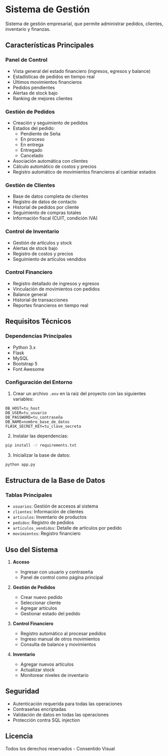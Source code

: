 # Sistema de Gestión

Sistema de gestión empresarial, que permite administrar pedidos, clientes, inventario y finanzas.

## Características Principales

### Panel de Control
- Vista general del estado financiero (ingresos, egresos y balance)
- Estadísticas de pedidos en tiempo real
- Últimos movimientos financieros
- Pedidos pendientes
- Alertas de stock bajo
- Ranking de mejores clientes

### Gestión de Pedidos
- Creación y seguimiento de pedidos
- Estados del pedido:
  - Pendiente de Seña
  - En proceso
  - En entrega
  - Entregado
  - Cancelado
- Asociación automática con clientes
- Cálculo automático de costos y precios
- Registro automático de movimientos financieros al cambiar estados

### Gestión de Clientes
- Base de datos completa de clientes
- Registro de datos de contacto
- Historial de pedidos por cliente
- Seguimiento de compras totales
- Información fiscal (CUIT, condición IVA)

### Control de Inventario
- Gestión de artículos y stock
- Alertas de stock bajo
- Registro de costos y precios
- Seguimiento de artículos vendidos

### Control Financiero
- Registro detallado de ingresos y egresos
- Vinculación de movimientos con pedidos
- Balance general
- Historial de transacciones
- Reportes financieros en tiempo real

## Requisitos Técnicos

### Dependencias Principales
- Python 3.x
- Flask
- MySQL
- Bootstrap 5
- Font Awesome

### Configuración del Entorno
1. Crear un archivo `.env` en la raíz del proyecto con las siguientes variables:
```
DB_HOST=tu_host
DB_USER=tu_usuario
DB_PASSWORD=tu_contraseña
DB_NAME=nombre_base_de_datos
FLASK_SECRET_KEY=tu_clave_secreta
```

2. Instalar las dependencias:
```bash
pip install -r requirements.txt
```

3. Inicializar la base de datos:
```bash
python app.py
```

## Estructura de la Base de Datos

### Tablas Principales
- `usuarios`: Gestión de accesos al sistema
- `clientes`: Información de clientes
- `articulos`: Inventario de productos
- `pedidos`: Registro de pedidos
- `articulos_vendidos`: Detalle de artículos por pedido
- `movimientos`: Registro financiero

## Uso del Sistema

1. **Acceso**
   - Ingresar con usuario y contraseña
   - Panel de control como página principal

2. **Gestión de Pedidos**
   - Crear nuevo pedido
   - Seleccionar cliente
   - Agregar artículos
   - Gestionar estado del pedido

3. **Control Financiero**
   - Registro automático al procesar pedidos
   - Ingreso manual de otros movimientos
   - Consulta de balance y movimientos

4. **Inventario**
   - Agregar nuevos artículos
   - Actualizar stock
   - Monitorear niveles de inventario

## Seguridad
- Autenticación requerida para todas las operaciones
- Contraseñas encriptadas
- Validación de datos en todas las operaciones
- Protección contra SQL injection

## Licencia

Todos los derechos reservados - Consentido Visual
